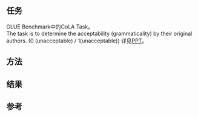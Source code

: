 ## 任务
GLUE Benchmark中的CoLA Task。  
The task is to determine the acceptability (grammaticality) by their original authors. (0 (unacceptable) / 1(unacceptable))
详见[PPT](https://github.com/Huntersxsx/SJTU-NLU2020-CoLA/blob/master/Assignment-CoLA.pptx)。


## 方法  


## 结果  


## 参考
